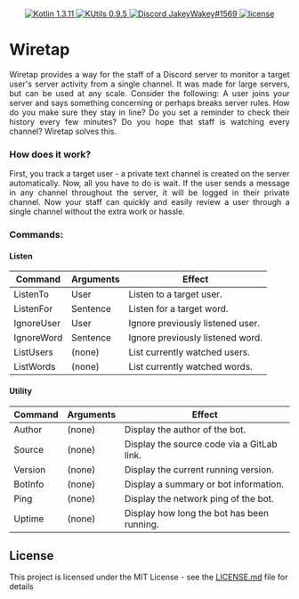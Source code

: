 <p align="center">
  <a href="https://kotlinlang.org/">
    <img src="https://img.shields.io/badge/Kotlin-1.3.11-blue.svg" alt="Kotlin 1.3.11">
  </a>
  <a href="https://gitlab.com/Aberrantfox/KUtils">
    <img src="https://img.shields.io/badge/KUtils-0.9.5-blue.svg" alt="KUtils 0.9.5">
  </a>
  <a href="https://discordapp.com/users/254786431656919051/">
    <img src="https://img.shields.io/badge/Discord-JakeyWakey%231569-lightgrey.svg" alt="Discord JakeyWakey#1569">
  </a>
  <a href="LICENSE.md">
    <img src="https://img.shields.io/github/license/JakeJMattson/Wiretap.svg" alt="license">
  </a>
</p>

# Wiretap
<p align="justify">
Wiretap provides a way for the staff of a Discord server to monitor a target user's server activity from a single channel.
It was made for large servers, but can be used at any scale.
Consider the following: A user joins your server and says something concerning or perhaps breaks server rules.
How do you make sure they stay in line? Do you set a reminder to check their history every few minutes? 
Do you hope that staff is watching every channel? Wiretap solves this.
</p>

### How does it work?
<p align="justify">
First, you track a target user - a private text channel is created on the server automatically.
Now, all you have to do is wait.
If the user sends a message in any channel throughout the server, it will be logged in their private channel.
Now your staff can quickly and easily review a user through a single channel without the extra work or hassle.
</p>

### Commands: 

#### Listen

| Command   | Arguments | Effect                                    |
| ------    | ------    | ------                                    |
| ListenTo  | User      | Listen to a target user.                  |
| ListenFor | Sentence  | Listen for a target word.                 |
| IgnoreUser| User      | Ignore previously listened user.          |
| IgnoreWord| Sentence  | Ignore previously listened word.          |
| ListUsers | (none)    | List currently watched users.             |
| ListWords | (none)    | List currently watched words.             |

#### Utility

| Command   | Arguments | Effect                                    |
| ------    | ------    | ------                                    |
| Author    | (none)    | Display the author of the bot.            |
| Source    | (none)    | Display the source code via a GitLab link.|
| Version   | (none)    | Display the current running version.      |
| BotInfo   | (none)    | Display a summary or bot information.     |
| Ping      | (none)    | Display the network ping of the bot.      |
| Uptime    | (none)    | Display how long the bot has been running.|

## License
This project is licensed under the MIT License - see the [LICENSE.md](LICENSE.md) file for details
